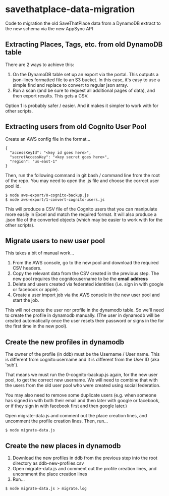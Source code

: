 # savethatplace-data-migration

Code to migration the old SaveThatPlace data from a DynamoDB extract to the new schema via the new AppSync API

## Extracting Places, Tags, etc. from old DynamoDB table

There are 2 ways to achieve this:

1. On the DynamoDB table set up an export via the portal. This outputs a json-lines formatted file to an S3 bucket. In this case, it's easy to use a simple find and replace to convert to regular json array.
2. Run a scan (and be sure to request all additional pages of data), and then export results. This gets a CSV.

Option 1 is probably safer / easier. And it makes it simpler to work with for other scripts.

## Extracting users from old Cognito User Pool

Create an AWS config file in the format...

```
{
  "accessKeyId": "<key id goes here>",
  "secretAccessKey": "<key secret goes here>",
  "region": "us-east-1"
}
```

Then, run the following command in git bash / command line from the root of the repo. You may need to open the .js file and choose the correct user pool id.

```
$ node aws-export/0-cognito-backup.js
$ node aws-export/1-convert-cognito-users.js
```

This will produce a CSV file of the Cognito users that you can manipulate more easily in Excel and match the required format. It will also produce a .json file of the converted objects (which may be easier to work with for the other scripts).

## Migrate users to new user pool

This takes a bit of manual work...

1. From the AWS console, go to the new pool and download the required CSV headers.
2. Copy the relevant data from the CSV created in the previous step. The new pool requires the cognito:username to be the **email address**
3. Delete and users created via federated identities (i.e. sign in with google or facebook or apple).
4. Create a user import job via the AWS console in the new user pool and start the job.

This will not create the user nor profile in the dynamodb table. So we'll need to create the profile in dynamodb manually. (The user in dynamodb will be created automatically once the user resets their password or signs in the for the first time in the new pool).

## Create the new profiles in dynamodb

The owner of the profile (in ddb) must be the Username / User name. This is different from cognito:username and it is different from the User ID (aka 'sub').

That means we must run the 0-cognito-backup.js again, for the new user pool, to get the correct new username. We will need to combine that with the users from the old user pool who were created using social federation.

You may also need to remove some duplicate users (e.g. when someone has signed in with both their email and then later with google or facebook, or if they sign in with facebook first and then google later.)

Open migrate-data.js and comment out the place creation lines, and uncomment the profile creation lines. Then, run...

```
$ node migrate-data.js
```

## Create the new places in dynamodb

1. Download the new profiles in ddb from the previous step into the root directory as ddb-new-profiles.csv
2. Open migrate-data.js and comment out the profile creation lines, and uncomment the place creation lines
3. Run...

```
$ node migrate-data.js > migrate.log
```
